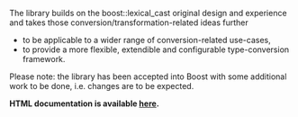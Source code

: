 The library builds on the boost::lexical_cast original design and experience and takes
those conversion/transformation-related ideas further 

* to be applicable to a wider range of conversion-related use-cases, 
* to provide a more flexible, extendible and configurable type-conversion framework. 

Please note: the library has been accepted into Boost with some additional work to be done, i.e. changes are to be expected.

**HTML documentation is available [here](http://yet-another-user.github.io/boost.convert).**

